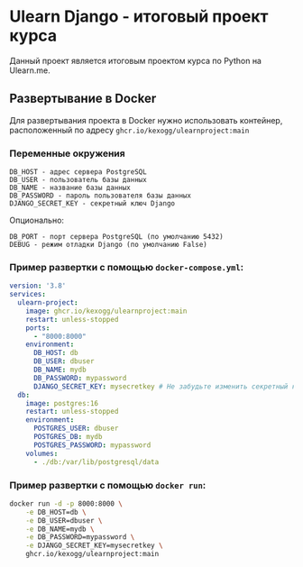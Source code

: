 #  Ulearn Django - итоговый проект курса
Данный проект является итоговым проектом курса по Python на Ulearn.me.

## Развертывание в Docker
Для развертывания проекта в Docker нужно использовать контейнер, расположенный по адресу `ghcr.io/kexogg/ulearnproject:main`
### Переменные окружения
```
DB_HOST - адрес сервера PostgreSQL
DB_USER - пользователь базы данных
DB_NAME - название базы данных
DB_PASSWORD - пароль пользователя базы данных
DJANGO_SECRET_KEY - секретный ключ Django
```
Опционально:
```
DB_PORT - порт сервера PostgreSQL (по умолчанию 5432)
DEBUG - режим отладки Django (по умолчанию False)
```
### Пример развертки с помощью `docker-compose.yml`:
```yaml
version: '3.8'
services:
  ulearn-project:
    image: ghcr.io/kexogg/ulearnproject:main
    restart: unless-stopped
    ports:
      - "8000:8000"
    environment:
      DB_HOST: db
      DB_USER: dbuser
      DB_NAME: mydb
      DB_PASSWORD: mypassword
      DJANGO_SECRET_KEY: mysecretkey # Не забудьте изменить секретный ключ!
  db:
    image: postgres:16
    restart: unless-stopped
    environment:
      POSTGRES_USER: dbuser
      POSTGRES_DB: mydb
      POSTGRES_PASSWORD: mypassword
    volumes:
      - ./db:/var/lib/postgresql/data
```
### Пример развертки с помощью `docker run`:
```bash
docker run -d -p 8000:8000 \
    -e DB_HOST=db \
    -e DB_USER=dbuser \
    -e DB_NAME=mydb \
    -e DB_PASSWORD=mypassword \
    -e DJANGO_SECRET_KEY=mysecretkey \ 
    ghcr.io/kexogg/ulearnproject:main
```